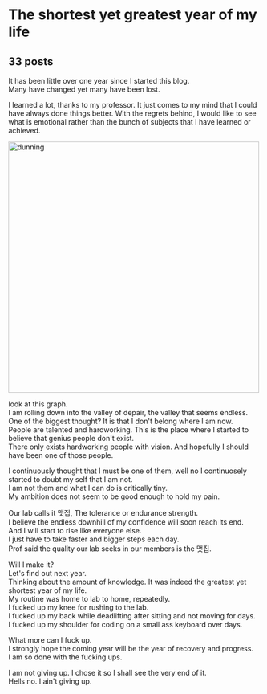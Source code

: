 <!-- ---
layout: post
category: life
--- -->

# The shortest yet greatest year of my life
## 33 posts
It has been little over one year since I started this blog.<br>
Many have changed yet many have been lost.

I learned a lot, thanks to my professor.
It just comes to my mind that I could have always done things better.
With the regrets behind, I would like to see what is emotional rather than the bunch of subjects that I have learned or achieved.

<img src="{{site.url}}/assets/images/life/dunning.png" style="border:white;" width="500" height="auto" alt="dunning"><br>

look at this graph.<br>
I am rolling down into the valley of depair, the valley that seems endless.<br>
One of the biggest thought? It is that I don't belong where I am now.<br>
People are talented and hardworking. This is the place where I started to believe that genius people don't exist.<br>
There only exists hardworking people with vision. And hopefully I should have been one of those people.<br>

I continuously thought that I must be one of them, well no I continuosely started to doubt my self that I am not.<br>
I am not them and what I can do is critically tiny.<br>
My ambition does not seem to be good enough to hold my pain.<br>

Our lab calls it 맷집, The tolerance or endurance strength.<br>
I believe the endless downhill of my confidence will soon reach its end.<br>
And I will start to rise like everyone else.<br>
I just have to take faster and bigger steps each day.<br>
Prof said the quality our lab seeks in our members is the 맷집.<br> 

Will I make it?<br>
Let's find out next year.<br>
Thinking about the amount of knowledge. It was indeed the greatest yet shortest year of my life.<br>
My routine was home to lab to home, repeatedly.<br>
I fucked up my knee for rushing to the lab.<br>
I fucked up my back while deadlifting after sitting and not moving for days.<br>
I fucked up my shoulder for coding on a small ass keyboard over days.<br>

What more can I fuck up.<br>
I strongly hope the coming year will be the year of recovery and progress.<br>
I am so done with the fucking ups.<br>

I am not giving up. I chose it so I shall see the very end of it.<br>
Hells no. I ain't giving up. 

